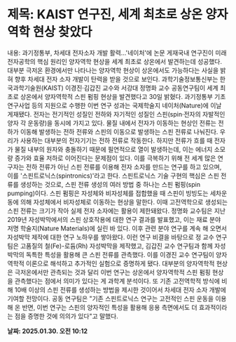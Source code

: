 # **제목: KAIST 연구진, 세계 최초로 상온 양자역학 현상 찾았다**

  내용: 과기정통부, 차세대 전자소자 개발 활력…'네이처'에 논문 게재국내 연구진이 미래 전자공학의 핵심 원리인 양자역학 현상을 세계 최초로 상온에서 발견하는데 성공했다. 대부분 극저온 환경에서만 나타나는 양자역학 현상이 상온에서도 가능하다는 사실을 밝혀 향후 차세대 전자 소자 개발이 탄력을 받을 것으로 보인다. 과학기술정보통신부는 한국과학기술원(KAIST) 이경진·김갑진 교수와 서강대 정명화 교수 공동연구팀이 세계 최초로 상온에서 양자역학적 스핀 펌핑 현상을 발견했다고 30일 밝혔다. 과기정통부 기초연구사업 등의 지원으로 수행한 이번 연구 성과는 국제학술지 네이처(Nature)에 이날 게재됐다. 전자는 전기적인 성질인 전하와 자기적인 성질인 스핀(spin·전자의 자발적인 양자 각 운동량)을 동시에 가지고 있다. 물질 내에서 전자가 이동하는 현상인 전류는 전하가 이동해 발생하는 전하 전류와 스핀의 이동으로 발생하는 스핀 전류로 나눠진다. 우리가 사용하는 대부분의 전자기기는 전하 전류로 작동한다. 하지만 전류가 흐를 때 전자가 물질 내부의 원자와 충돌하기 때문에 필연적으로 열이 발생하는데, 이는 에너지 소모량 증가와 효율 저하로 이어진다는 문제점이 있다. 이를 극복하기 위해 전 세계 많은 연구자는 전하 전류가 아닌 스핀 전류를 이용해 전자 소자를 만드는 연구를 하고 있으며, 이를 '스핀트로닉스(spintronics)'라고 한다. 스핀트로닉스 기술 구현의 핵심은 스핀 전류를 생성하는 것으로, 스핀 전류 생성의 여러 방법 중 하나는 스핀 펌핑(spin pumping)이다. 스핀 펌핑은 자성체와 비자성체를 접합했을 때 스핀이 빙빙도는 세차운동에 의해 자성체에서 비자성체로 이동하는 현상을 말한다. 이때 고전역학으로 생성되는 스핀 전류는 크기가 작아 실제 전자 소자에는 활용이 제한돼왔다. 정명화 교수팀은 지난 2019년 자성박막에서의 스핀 상호작용에 대한 연구 결과를 발표했고, 이는 재료 분야 저명 학술지(Nature Materials)에 실린 바 있다. 이후 관련 분야 연구를 계속 해 오면서 자성박막 제작에 대한 연구 노하우를 쌓아왔다. 이런 연구 비결을 바탕으로 정 교수 연구팀은 고품질의 철(Fe)-로듐(Rh) 자성박막을 제작했고, 김갑진 교수 연구팀과 함께 자성박막의 독특한 특성을 활용해 큰 스핀 전류를 관측했다. 이를 이경진 교수 연구팀이 양자역학적 이론으로 해석하고 추가적인 실험으로 증명하게 됐다. 대부분의 양자역학적 현상은 극저온에서만 관측되는 것과 달리 이번 연구는 상온에서 양자역학적 스핀 펌핑 현상을 관측했다는 점에서 의미가 있다는 게 과학계 분석이다. 또 기존 고전역학적 방식에 비해 10배 이상의 스핀 전류를 생성하는 방법을 제시한 것이어서 차세대 전자 소자 개발에 기여할 전망이다. 공동 연구팀은 "기존 스핀트로닉스 연구는 고전적인 스핀 운동을 이용해 온 반면, 이번 연구는 스핀의 양자적인 특성을 활용해 응용 측면에서도 더 효과적이라는 점을 증명한 것에 의의가 있다"고 말했다.

  **날짜: 2025.01.30. 오전 10:12**